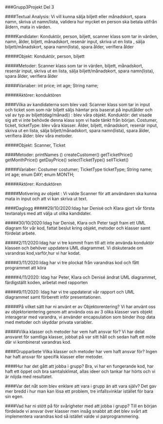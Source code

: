 ###Grupp3Projekt Del 3

####Textual Analysis: 
Vi vill kunna sälja biljett eller månadskort, spara namn, skriva ut namn/lista, 
validera hur mycket en person ska betala utifrån åldern, mata in värden.

####Kandidater:
Konduktör, person, biljett, scanner klass som  tar in värden, namn, ålder, biljett, månadskort, 
resenär input, skriva ut en lista , sälja biljett/månadskort, spara namn(lista), spara ålder, verifiera ålder

#####Objekt: Konduktör, person, biljett

#####Metoder: Scanner klass som tar in värden, biljett, månadskort, resenär input, skriva ut en lista,
sälja biljett/månadskort, spara namn(lista), spara ålder, verifiera ålder

#####Variaber: int price; int age; String name;

#####Aktörer: konduktören
 
####Vilka av kandidaterna som blev vad:
Scanner klass som tar in input och ticket som som när biljett säljs hämtar pris baserat på input(ålder och val av typ av biljett(dag/månad)) : blev våra objekt.
Konduktör: det visade sig att vi inte behövde denna klass som vi hade tänkt från början.
Costumer, ticket, ticketType: blev våra klasser.
Ålder, biljett, månadskort, resenär input, skriva ut en lista, sälja biljett/månadskort, spara namn(lista), spara ålder, verifiera ålder: blev våra metoder.

 
#####Objekt: Scanner, Ticket

####Metoder:
printNames () createCustomer() getTicketPrice() getMonthPrice() getDayPrice() selectTicketType() sellTicket()

#####Variaber: 
Costumer costumer; TicketType ticketType; String name; int age; enum DAY; enum MONTH;

#####Aktörer: Konduktören

#####Motivering av objekt : 
Vi valde Scanner för att användaren ska kunna mata in input och att vi kan skriva ut text.

####Daglogg
#####29/10/2020:Idag har Denisé och Klara gjort vår första textanalys med att välja ut olika kandidater.

#####30/10/2020:Idag har Denisé, Klara och Peter tagit fram ett UML diagram för vår kod, fattat beslut kring objekt, metoder och klasser samt fördelat arbete. 

#####2/11/2020:Idag har vi tre kommit fram till att inte använda konduktör klassen och behöver uppdatera UML diagrammet. Vi diskuterade om varandras kod,varför,hur vi har kodat. 

#####3/11/2020:Idag har vi tre plockat från varandras kod och fått programmet att köra

#####4/11/2020: Idag har Peter, Klara och Denisé ändrat UML diagrammet, färdigställt koden, arbetat med rapporten 

#####9/11/2020: Idag har vi tre uppdaterat vår rapport och UML diagrammet samt förberett inför presentationen.

#####På vilket sätt har ni använt er av Objektorentering? 
Vi har använt oss av objektorientering genom att använda oss av 3 olika klasser vars objekt interagerar med varandra,
vi använder encapsulation som binder ihop data med metoder och skyddar privata variabler.

#####Vilka klasser och metoder har vem haft ansvar för?
Vi har delat ansvaret för samtliga klasser, jobbat på var sitt håll och sedan haft ett möte där vi kombinerat varandras kod. 

####Grupparbete Vilka klasser och metoder har vem haft ansvar för?
Ingen har haft ansvar för specifik klasser eller metoder.

####Hur har det gått att jobba i grupp? 
Bra, vi har en fungerande kod, har haft ett öppet och bra samtalsklimat, allas ideer och tankar har hörts och vi är nöjda med resultatet.

####Var det nåt som blev enklare att vara i grupp än att vara själv? 
Det gav mer bredd i hur man kan lösa ett problem, tre infallsvinklar istället för bara sin egen.

####Vad har ni stött på för svårigheter med att jobba i grupp?
Till en början fördelade vi ansvar över klasser men insåg snabbt att det blev svårt att implementera varandras kod så istället valde vi parprogrammering. 

